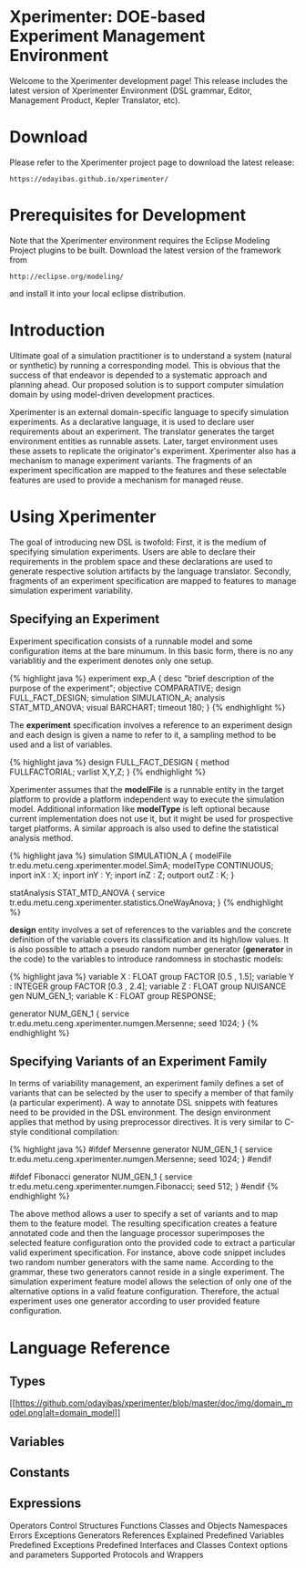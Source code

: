 Xperimenter: DOE-based Experiment Management Environment
=====================================================

Welcome to the Xperimenter development page!  This release includes the latest version of Xperimenter Environment (DSL grammar, Editor, Management Product, Kepler Translator, etc).

# Download
Please refer to the Xperimenter project page to download the latest release:

	https://odayibas.github.io/xperimenter/


# Prerequisites for Development
Note that the Xperimenter environment requires the Eclipse Modeling Project plugins to be built. Download the latest version of the framework from

	http://eclipse.org/modeling/

and install it into your local eclipse distribution.

# Introduction
Ultimate goal of a simulation practitioner is to understand a system (natural or synthetic) by running a corresponding model. This is obvious that the success of that endeavor is depended to a systematic approach and planning ahead. Our proposed solution is to support computer simulation domain by using model-driven development practices. 

Xperimenter is an external domain-specific language to specify simulation experiments. As a declarative language, it is used to declare user requirements about an experiment. The translator generates the target environment entities as runnable assets. Later, target environment uses these assets to replicate the originator's experiment. Xperimenter also has a mechanism to manage experiment variants. The fragments of an experiment specification are mapped to the features and these selectable features are used to provide a mechanism for managed reuse.

# Using Xperimenter
The goal of introducing new DSL is twofold: First, it is the medium of specifying simulation experiments. Users are able to declare their requirements in the problem space and these declarations are used to generate respective solution artifacts by the language translator. Secondly, fragments of an experiment specification are mapped to features to manage simulation experiment variability.

## Specifying an Experiment
Experiment specification consists of a runnable model and some configuration items at the bare minumum. In this basic form, there is no any variablitiy and the experiment denotes only one setup.

{% highlight java %}
experiment exp_A
{
 desc "brief description of the purpose of the experiment";
 objective COMPARATIVE;
 design FULL_FACT_DESIGN;
 simulation SIMULATION_A;
 analysis STAT_MTD_ANOVA;
 visual BARCHART;
 timeout 180;
}
{% endhighlight %}

The **experiment** specification involves a reference to an experiment design and each design is given a name to refer to it, a sampling method to be used and a list of variables.

{% highlight java %}
design FULL_FACT_DESIGN
{
 method FULLFACTORIAL;
 varlist X,Y,Z;
}
{% endhighlight %}

Xperimenter assumes that the **modelFile** is a runnable entity in the target platform to provide a platform independent way to execute the simulation model. Additional information like **modelType** is left optional because current implementation does not use it, but it might be used for prospective target platforms. A similar approach is also used to define the statistical analysis method.

{% highlight java %}
simulation SIMULATION_A
{
	modelFile tr.edu.metu.ceng.xperimenter.model.SimA;
	modelType CONTINUOUS;
	inport inX : X;
	inport inY : Y;
	inport inZ : Z;
	outport outZ : K;
}

statAnalysis STAT_MTD_ANOVA
{
	service tr.edu.metu.ceng.xperimenter.statistics.OneWayAnova;
}
{% endhighlight %}

**design** entity involves a set of references to the variables and the concrete definition of the variable covers its classification and its high/low values. It is also possible to attach a pseudo random number generator (**generator** in the code) to the variables to introduce randomness in stochastic models:

{% highlight java %}
variable X : FLOAT group FACTOR [0.5 , 1.5];
variable Y : INTEGER group FACTOR [0.3 , 2.4];
variable Z : FLOAT group NUISANCE gen NUM_GEN_1;
variable K : FLOAT group RESPONSE;

generator NUM_GEN_1
{
	service tr.edu.metu.ceng.xperimenter.numgen.Mersenne;
	seed 1024;
}
{% endhighlight %}

## Specifying Variants of an Experiment Family
In terms of variability management, an experiment family defines a set of variants that can be selected by the user to specify a member of that family (a particular experiment). A way to annotate DSL snippets with features need to be provided in the DSL environment. The design environment applies that method by using preprocessor directives. It is very similar to C-style conditional compilation:

{% highlight java %}
#ifdef Mersenne
generator NUM_GEN_1
{
	service tr.edu.metu.ceng.xperimenter.numgen.Mersenne;
	seed 1024;
}
#endif

#ifdef Fibonacci
generator NUM_GEN_1
{
	service tr.edu.metu.ceng.xperimenter.numgen.Fibonacci;
	seed 512;
}
#endif
{% endhighlight %}

The above method allows a user to specify a set of variants and to map them to the feature model. The resulting specification creates a feature annotated code and then the language processor superimposes the selected feature configuration onto the provided code to extract a particular valid experiment specification. For instance, above code snippet includes two random number generators with the same name. According to the grammar, these two generators cannot reside in a single experiment. The simulation experiment feature model allows the selection of only one of the alternative options in a valid feature configuration. Therefore, the actual experiment uses one generator according to user provided feature configuration.

# Language Reference
## Types
[[https://github.com/odayibas/xperimenter/blob/master/doc/img/domain_model.png|alt=domain_model]]
## Variables
## Constants
## Expressions

Operators
Control Structures
Functions
Classes and Objects
Namespaces
Errors
Exceptions
Generators
References Explained
Predefined Variables
Predefined Exceptions
Predefined Interfaces and Classes
Context options and parameters
Supported Protocols and Wrappers
